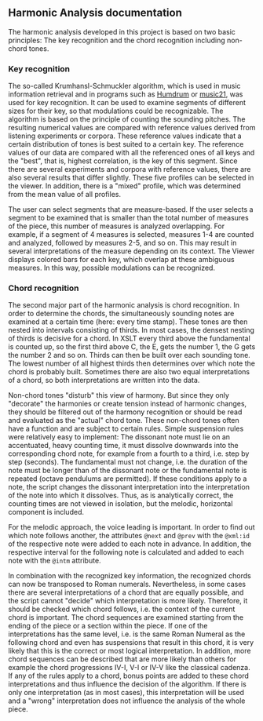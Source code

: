 ## Harmonic Analysis documentation

The harmonic analysis developed in this project is based on two basic principles: The key recognition and the chord recognition including non-chord tones.

### Key recognition

The so-called Krumhansl-Schmuckler algorithm, which is used in music information retrieval and in programs such as [Humdrum](http://extras.humdrum.org/man/keycor/) or [music21](http://web.mit.edu/music21/doc/moduleReference/moduleAnalysisDiscrete.html), was used for key recognition. It can be used to examine segments of different sizes for their key, so that modulations could be recognizable. The algorithm is based on the principle of counting the sounding pitches. The resulting numerical values are compared with reference values derived from listening experiments or corpora. These reference values indicate that a certain distribution of tones is best suited to a certain key. The reference values of our data are compared with all the referenced ones of all keys and the "best", that is, highest correlation, is the key of this segment. Since there are several experiments and corpora with reference values, there are also several results that differ slightly. These five profiles can be selected in the viewer. In addition, there is a "mixed" profile, which was determined from the mean value of all profiles.

The user can select segments that are measure-based. If the user selects a segment to be examined that is smaller than the total number of measures of the piece, this number of measures is analyzed overlapping. For example, if a segment of 4 measures is selected, measures 1-4 are counted and analyzed, followed by measures 2-5, and so on. This may result in several interpretations of the measure depending on its context. The Viewer displays colored bars for each key, which overlap at these ambiguous measures. In this way, possible modulations can be recognized.

### Chord recognition

The second major part of the harmonic analysis is chord recognition. In order to determine the chords, the simultaneously sounding notes are examined at a certain time (here: every time stamp). These tones are then nested into intervals consisting of thirds. In most cases, the densest nesting of thirds is decisive for a chord. In XSLT every third above the fundamental is counted up, so the first third above C, the E, gets the number 1, the G gets the number 2 and so on. Thirds can then be built over each sounding tone. The lowest number of all highest thirds then determines over which note the chord is probably built. Sometimes there are also two equal interpretations of a chord, so both interpretations are written into the data. 

Non-chord tones "disturb" this view of harmony. But since they only "decorate" the harmonies or create tension instead of harmonic changes, they should be filtered out of the harmony recognition or should be read and evaluated as the "actual" chord tone. These non-chord tones often have a function and are subject to certain rules. Simple suspension rules were relatively easy to implement: The dissonant note must lie on an accentuated, heavy counting time, it must dissolve downwards into the corresponding chord note, for example from a fourth to a third, i.e. step by step (seconds). The fundamental must not change, i.e. the duration of the note must be longer than of the dissonant note or the fundamental note is repeated (octave pendulums are permitted). If these conditions apply to a note, the script changes the dissonant interpretation into the interpretation of the note into which it dissolves. Thus, as is analytically correct, the counting times are not viewed in isolation, but the melodic, horizontal component is included.

For the melodic approach, the voice leading is important. In order to find out which note follows another, the attributes `@next` and `@prev` with the `@xml:id` of the respective note were added to each note in advance. In addition, the respective interval for the following note is calculated and added to each note with the `@intm` attribute.

In combination with the recognized key information, the recognized chords can now be transposed to Roman numerals. Nevertheless, in some cases there are several interpretations of a chord that are equally possible, and the script cannot "decide" which interpretation is more likely. Therefore, it should be checked which chord follows, i.e. the context of the current chord is important. The chord sequences are examined starting from the ending of the piece or a section within the piece. If one of the interpretations has the same level, i.e. is the same Roman Numeral as the following chord and even has suspensions that result in this chord, it is very likely that this is the correct or most logical interpretation. In addition, more chord sequences can be described that are more likely than others for example the chord progressions IV-I, V-I or IV-V like the classical cadenza. If any of the rules apply to a chord, bonus points are added to these chord interpretations and thus influence the decision of the algorithm. If there is only one interpretation (as in most cases), this interpretation will be used and a "wrong" interpretation does not influence the analysis of the whole piece. 

